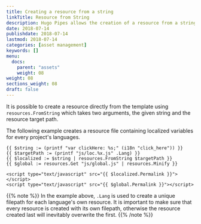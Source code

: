 ```yaml
---
title: Creating a resource from a string
linkTitle: Resource from String
description: Hugo Pipes allows the creation of a resource from a string.
date: 2018-07-14
publishdate: 2018-07-14
lastmod: 2018-07-14
categories: [asset management]
keywords: []
menu:
  docs:
    parent: "assets"
    weight: 08
weight: 08
sections_weight: 08
draft: false
---
```


It is possible to create a resource directly from the template using `resources.FromString` which takes two arguments, the given string and the resource target path.

The following example creates a resource file containing localized variables for every project's languages.

```go-html-template
{{ $string := (printf "var clickHere: %s;" (i18n "click_here")) }}
{{ $targetPath := (printf "js/loc.%x.js" .Lang) }}
{{ $localized := $string | resources.FromString $targetPath }}
{{ $global := resources.Get "js/global.js" | resources.Minify }}

<script type="text/javascript" src="{{ $localized.Permalink }}"></script>
<script type="text/javascript" src="{{ $global.Permalink }}"></script>
```

{{% note %}}
In the example above, `.Lang` is used to create a unique filepath for each language's own resource. 
It is important to make sure that every resource is created with its own filepath, otherwise the resource created last will inevitably overwrite the first.
{{% /note %}}